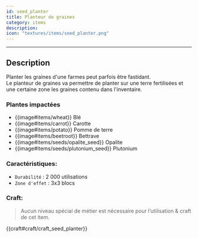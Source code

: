 ```yaml
---
id: seed_planter
title: Planteur de graines
category: items
description: 
icon: "textures/items/seed_planter.png"
---
```

___
## Description

Planter les graines d'une farmes peut parfois être fastidant.  
Le planteur de graines va permettre de planter sur une terre fertilisées et une certaine zone les graines contenu dans l'inventaire.

### Plantes impactées

- {{image#items/wheat}} Blé
- {{image#items/carrot}} Carotte 
- {{image#items/potato}} Pomme de terre
- {{image#items/beetroot}} Bettrave
- {{image#items/seeds/opalite_seed}} Opalite
- {{image#items/seeds/plutonium_seed}} Plutonium

### Caractéristiques:

* ``Durabilité`` : 2 000 utilisations
* ``Zone d'effet`` : 3x3 blocs

### Craft: 

> Aucun niveau spécial de métier est nécessaire pour l’utilisation & craft de cet item.  

{{craft#craft/craft_seed_planter}}
